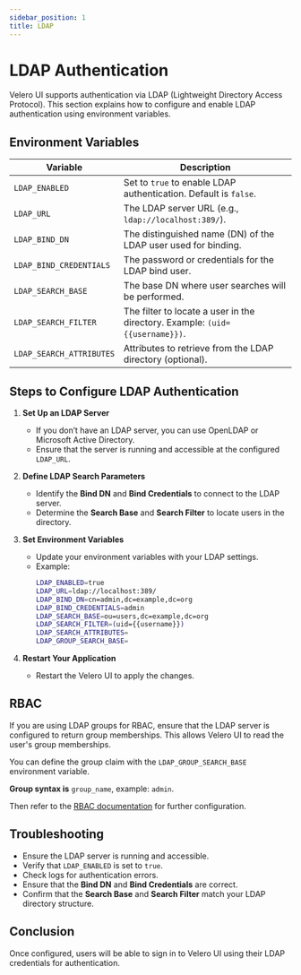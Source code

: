 ```yaml
---
sidebar_position: 1
title: LDAP
---
```


# LDAP Authentication

Velero UI supports authentication via LDAP (Lightweight Directory Access Protocol). This section explains how to configure and enable LDAP authentication using environment variables.

## Environment Variables

| Variable | Description |
|----------|-------------|
| `LDAP_ENABLED` | Set to `true` to enable LDAP authentication. Default is `false`. |
| `LDAP_URL` | The LDAP server URL (e.g., `ldap://localhost:389/`). |
| `LDAP_BIND_DN` | The distinguished name (DN) of the LDAP user used for binding. |
| `LDAP_BIND_CREDENTIALS` | The password or credentials for the LDAP bind user. |
| `LDAP_SEARCH_BASE` | The base DN where user searches will be performed. |
| `LDAP_SEARCH_FILTER` | The filter to locate a user in the directory. Example: `(uid={{username}})`. |
| `LDAP_SEARCH_ATTRIBUTES` | Attributes to retrieve from the LDAP directory (optional). |

## Steps to Configure LDAP Authentication

1. **Set Up an LDAP Server**
   - If you don’t have an LDAP server, you can use OpenLDAP or Microsoft Active Directory.
   - Ensure that the server is running and accessible at the configured `LDAP_URL`.

2. **Define LDAP Search Parameters**
   - Identify the **Bind DN** and **Bind Credentials** to connect to the LDAP server.
   - Determine the **Search Base** and **Search Filter** to locate users in the directory.

3. **Set Environment Variables**
   - Update your environment variables with your LDAP settings.
   - Example:
     ```bash
     LDAP_ENABLED=true
     LDAP_URL=ldap://localhost:389/
     LDAP_BIND_DN=cn=admin,dc=example,dc=org
     LDAP_BIND_CREDENTIALS=admin
     LDAP_SEARCH_BASE=ou=users,dc=example,dc=org
     LDAP_SEARCH_FILTER=(uid={{username}})
     LDAP_SEARCH_ATTRIBUTES=
     LDAP_GROUP_SEARCH_BASE=
     ```

4. **Restart Your Application**
   - Restart the Velero UI to apply the changes.

## RBAC

If you are using LDAP groups for RBAC, ensure that the LDAP server is configured to return group memberships. This allows Velero UI to read the user's group memberships.

You can define the group claim with the `LDAP_GROUP_SEARCH_BASE` environment variable.

**Group syntax is** `group_name`, example: `admin`.

Then refer to the [RBAC documentation](../rbac.md) for further configuration.

## Troubleshooting

- Ensure the LDAP server is running and accessible.
- Verify that `LDAP_ENABLED` is set to `true`.
- Check logs for authentication errors.
- Ensure that the **Bind DN** and **Bind Credentials** are correct.
- Confirm that the **Search Base** and **Search Filter** match your LDAP directory structure.

## Conclusion

Once configured, users will be able to sign in to Velero UI using their LDAP credentials for authentication.


